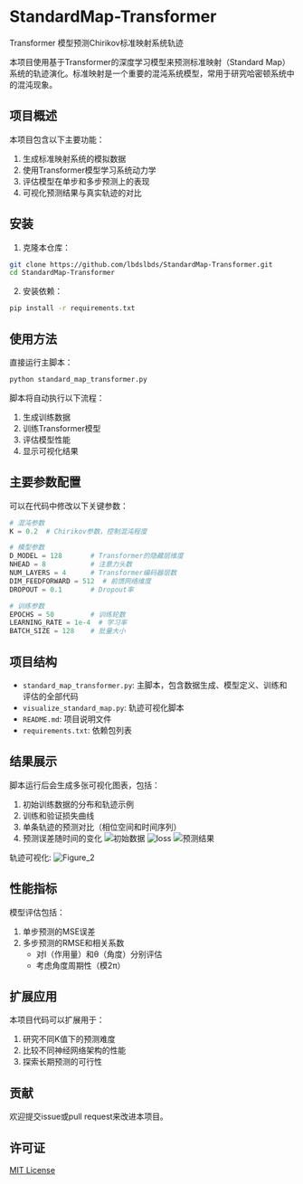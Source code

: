 # StandardMap-Transformer
Transformer 模型预测Chirikov标准映射系统轨迹 

本项目使用基于Transformer的深度学习模型来预测标准映射（Standard Map）系统的轨迹演化。标准映射是一个重要的混沌系统模型，常用于研究哈密顿系统中的混沌现象。

## 项目概述

本项目包含以下主要功能：

1. 生成标准映射系统的模拟数据
2. 使用Transformer模型学习系统动力学
3. 评估模型在单步和多步预测上的表现
4. 可视化预测结果与真实轨迹的对比

## 安装

1. 克隆本仓库：
```bash
git clone https://github.com/lbdslbds/StandardMap-Transformer.git
cd StandardMap-Transformer
```

2. 安装依赖：
```bash
pip install -r requirements.txt
```

## 使用方法

直接运行主脚本：
```bash
python standard_map_transformer.py
```

脚本将自动执行以下流程：
1. 生成训练数据
2. 训练Transformer模型
3. 评估模型性能
4. 显示可视化结果

## 主要参数配置

可以在代码中修改以下关键参数：

```python
# 混沌参数
K = 0.2  # Chirikov参数，控制混沌程度

# 模型参数
D_MODEL = 128       # Transformer的隐藏层维度
NHEAD = 8           # 注意力头数
NUM_LAYERS = 4      # Transformer编码器层数
DIM_FEEDFORWARD = 512  # 前馈网络维度
DROPOUT = 0.1       # Dropout率

# 训练参数
EPOCHS = 50         # 训练轮数
LEARNING_RATE = 1e-4  # 学习率
BATCH_SIZE = 128    # 批量大小
```

## 项目结构

- `standard_map_transformer.py`: 主脚本，包含数据生成、模型定义、训练和评估的全部代码
- `visualize_standard_map.py`: 轨迹可视化脚本
- `README.md`: 项目说明文件
- `requirements.txt`: 依赖包列表

## 结果展示

脚本运行后会生成多张可视化图表，包括：

1. 初始训练数据的分布和轨迹示例
2. 训练和验证损失曲线
3. 单条轨迹的预测对比（相位空间和时间序列）
4. 预测误差随时间的变化
![初始数据](https://github.com/user-attachments/assets/2567430a-409f-4ac6-9117-b395958ea60b)
![loss](https://github.com/user-attachments/assets/4ac9f97b-b51a-4bde-a88b-34da133f6f60)
![预测结果](https://github.com/user-attachments/assets/a3b568d9-5794-4b69-9889-1b05b942a143)

轨迹可视化:
![Figure_2](https://github.com/user-attachments/assets/72376995-4e8b-45cd-8819-e55264b9900d)

## 性能指标

模型评估包括：

1. 单步预测的MSE误差
2. 多步预测的RMSE和相关系数
   - 对I（作用量）和θ（角度）分别评估
   - 考虑角度周期性（模2π）


## 扩展应用

本项目代码可以扩展用于：

1. 研究不同K值下的预测难度
2. 比较不同神经网络架构的性能
3. 探索长期预测的可行性

## 贡献

欢迎提交issue或pull request来改进本项目。

## 许可证

[MIT License](LICENSE)
